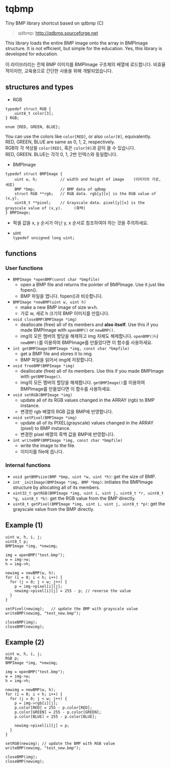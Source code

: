# tqbmp
Tiny BMP library shortcut based on qdbmp (C)
> qdbmp: http://qdbmp.sourceforge.net

This library loads the entire BMP image onto the array in BMPImage structure. It is not efficient, but simple for the education. Yes, this library is developed for education.

이 라이브러리는 전체 BMP 이미지를 BMPImage 구조체의 배열에 로드합니다. 비효율적이지만, 교육용으로 간단한 사용을 위해 개발되었습니다.

## structures and types
 * RGB  
```
typedef struct RGB {
    uint8_t color[3];
} RGB;

enum {RED, GREEN, BLUE};
```

You can use the colors like `color[RED]`, or also `color[0]`, equivalently.  
RED, GREEN, BLUE are same as 0, 1, 2, respectively.  
RGB의 각 색상을 `color[RED]`, 혹은 `color[0]`과 같이 쓸 수 있습니다.  
RED, GREEN. BLUE는 각각 0, 1, 2번 인덱스와 동일합니다.
	
 * BMPImage  
```
typedef struct BMPImage {
    uint w, h;			// width and height of image	(이미지의 가로, 세로) 
    BMP *bmp;			// BMP data of qdbmp  
    struct RGB **rgb;	// RGB data. rgb[y][x] is the RGB value of (x,y). 
    uint8_t **pixel;	// Grayscale data. pixel[y][x] is the grayscale value of (x,y). 	(흑백)
} BMPImage;
```
  * 픽셀 값을 x, y 순서가 아닌 y, x 순서로 참조하여야 하는 것을 주의하세요.

 * uint  
`typedef unsigned long uint;` 
	

## functions
### User functions
 * `BMPImage *openBMP(const char *bmpfile)`
   * open a BMP file and returns the pointer of BMPImage. Use it just like fopen(). 
   * BMP 파일을 엽니다. fopen()과 비슷합니다.
 * `BMPImage *newBMP(uint w, uint h)`
   * make a new BMP image of size w×h.
   * 가로 w, 세로 h 크기의 BMP 이미지를 만듭니다.
 * `void closeBMP(BMPImage *img)`
   * deallocate (free) all of its members and **also itself**. Use this if you made BMPImage with `openBMP()` or `newBMP()`.
   * img의 모든 멤버의 할당을 해제하고 img 자체도 해제합니다. `openBMP()`나 `newBMP()`를 이용하여 BMPImage를 만들었다면 이 함수를 사용하세요.
 * `int getBMPImage(BMPImage *img, const char *bmpfile)`
   * get a BMP file and stores it to img.
   * BMP 파일을 읽어서 img에 저장합니다.
 * `void freeBMP(BMPImage *img)`
   * deallocate (free) all of its members. Use this if you made BMPImage with `getBMPImage()`.
   * img의 모든 멤버의 할당을 해제합니다. `getBMPImage()`를 이용하여 BMPImage를 만들었다면 이 함수를 사용하세요.
 * `void setRGB(BMPImage *img)`
   * update all of its RGB values changed in the ARRAY (rgb) to BMP instance.
   * 변경한 rgb 배열의 RGB 값을 BMP에 반영합니다.
 * `void setPixel(BMPImage *img)`
   * update all of its PIXEL(grayscale) values changed in the ARRAY (pixel) to BMP instance.
   * 변경한 pixel 배열의 흑백 값을 BMP에 반영합니다.
 * `int writeBMP(BMPImage *img, const char *bmpfile)`
   * write the image to the file.
   * 이미지를 file에 씁니다.

### Internal functions
 * `void getBMPsize(BMP *bmp, uint *w, uint *h)`: get the size of BMP.
 * `int _initImage(BMPImage *img, BMP *bmp)`: initiates the BMPImage structure by allocating all of its members.
 * `uint32_t getRGB(BMPImage *img, uint i, uint j, uint8_t *r, uint8_t *g, uint8_t *b)`: get the RGB value from the BMP directly.
 * `uint8_t getPixel(BMPImage *img, uint i, uint j, uint8_t *p)`: get the grayscale value from the BMP directly.
 
## Example (1)
```
uint w, h, i, j;
uint8_t p;
BMPImage *img, *newimg;

img = openBMP("test.bmp");
w = img->w;
h = img->h;

newimg = newBMP(w, h);
for (i = 0; i < h; i++) {
  for (j = 0; j < w; j++) {
    p = img->pixel[i][j];
    newimg->pixel[i][j] = 255 - p; // reverse the value
  }
}

setPixel(newimg);	// update the BMP with grayscale value
writeBMP(newimg, "test_new.bmp");

closeBMP(img);
closeBMP(newimg);
```

 
## Example (2)
```
uint w, h, i, j;
RGB p;
BMPImage *img, *newimg;

img = openBMP("test.bmp");
w = img->w;
h = img->h;

newimg = newBMP(w, h);
for (i = 0; i < h; i++) {
  for (j = 0; j < w; j++) {
    p = img->rgb[i][j];
	p.color[RED] = 255 - p.color[RED];
	p.color[GREEN] = 255 - p.color[GREEN];
	p.color[BLUE] = 255 - p.color[BLUE];
	
    newimg->pixel[i][j] = p;
  }
}

setRGB(newimg);	// update the BMP with RGB value
writeBMP(newimg, "test_new.bmp");

closeBMP(img);
closeBMP(newimg);
```
 
 
 